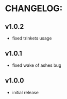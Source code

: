 # CHANGELOG:
## v1.0.2
- fixed trinkets usage
## v1.0.1
- fixed wake of ashes bug
## v1.0.0
- initial release
